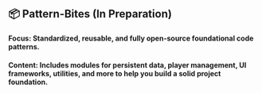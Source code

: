 ## 📦 **Pattern-Bites (In Preparation)**
#### **Focus**: Standardized, reusable, and fully open-source foundational code patterns.
#### **Content**: Includes modules for persistent data, player management, UI frameworks, utilities, and more to help you build a solid project foundation.
